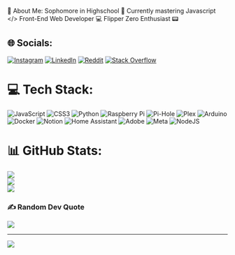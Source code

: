 💫 About Me:
Sophomore in Highschool 🏫
Currently mastering Javascript </>
Front-End Web Developer 💻
Flipper Zero Enthusiast 📟


## 🌐 Socials:
[![Instagram](https://img.shields.io/badge/Instagram-%23E4405F.svg?logo=Instagram&logoColor=white)](https://instagram.com/sonicnguyenn) [![LinkedIn](https://img.shields.io/badge/LinkedIn-%230077B5.svg?logo=linkedin&logoColor=white)](https://linkedin.com/in/Bach(Sonic)Nguyen) [![Reddit](https://img.shields.io/badge/Reddit-%23FF4500.svg?logo=Reddit&logoColor=white)](https://reddit.com/user/SonicHoang) [![Stack Overflow](https://img.shields.io/badge/-Stackoverflow-FE7A16?logo=stack-overflow&logoColor=white)](https://stackoverflow.com/users/25348913) 

# 💻 Tech Stack:
![JavaScript](https://img.shields.io/badge/javascript-%23323330.svg?style=for-the-badge&logo=javascript&logoColor=%23F7DF1E) ![CSS3](https://img.shields.io/badge/css3-%231572B6.svg?style=for-the-badge&logo=css3&logoColor=white) ![Python](https://img.shields.io/badge/python-3670A0?style=for-the-badge&logo=python&logoColor=ffdd54) ![Raspberry Pi](https://img.shields.io/badge/-RaspberryPi-C51A4A?style=for-the-badge&logo=Raspberry-Pi) ![Pi-Hole](https://img.shields.io/badge/pihole-%2396060C.svg?style=for-the-badge&logo=pi-hole&logoColor=white) ![Plex](https://img.shields.io/badge/plex-%23E5A00D.svg?style=for-the-badge&logo=plex&logoColor=white) ![Arduino](https://img.shields.io/badge/-Arduino-00979D?style=for-the-badge&logo=Arduino&logoColor=white) ![Docker](https://img.shields.io/badge/docker-%230db7ed.svg?style=for-the-badge&logo=docker&logoColor=white) ![Notion](https://img.shields.io/badge/Notion-%23000000.svg?style=for-the-badge&logo=notion&logoColor=white) ![Home Assistant](https://img.shields.io/badge/home%20assistant-%2341BDF5.svg?style=for-the-badge&logo=home-assistant&logoColor=white) ![Adobe](https://img.shields.io/badge/adobe-%23FF0000.svg?style=for-the-badge&logo=adobe&logoColor=white) ![Meta](https://img.shields.io/badge/Meta-%230467DF.svg?style=for-the-badge&logo=Meta&logoColor=white) ![NodeJS](https://img.shields.io/badge/node.js-6DA55F?style=for-the-badge&logo=node.js&logoColor=white)
# 📊 GitHub Stats:
![](https://github-readme-stats.vercel.app/api?username=SonicNguyen&theme=dark&hide_border=false&include_all_commits=false&count_private=false)<br/>
![](https://github-readme-streak-stats.herokuapp.com/?user=SonicNguyen&theme=dark&hide_border=false)<br/>
![](https://github-readme-stats.vercel.app/api/top-langs/?username=SonicNguyen&theme=dark&hide_border=false&include_all_commits=false&count_private=false&layout=compact)

### ✍️ Random Dev Quote
![](https://quotes-github-readme.vercel.app/api?type=horizontal&theme=radical)

---
[![](https://visitcount.itsvg.in/api?id=SonicNguyen&icon=0&color=1)](https://visitcount.itsvg.in)
